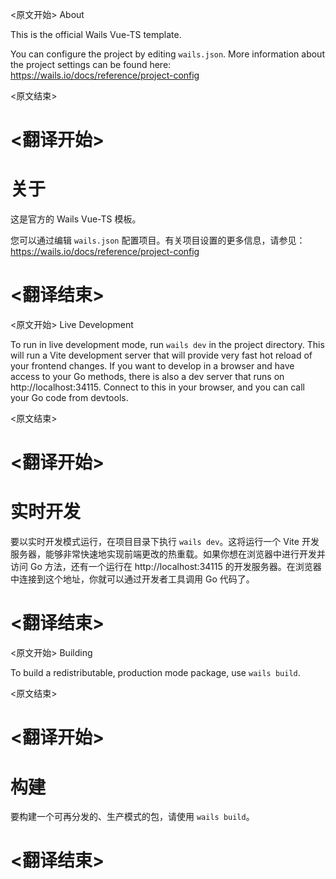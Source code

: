 
<原文开始>
About

This is the official Wails Vue-TS template.

You can configure the project by editing `wails.json`. More information about the project settings can be found
here: https://wails.io/docs/reference/project-config


<原文结束>

# <翻译开始>
# 关于

这是官方的 Wails Vue-TS 模板。

您可以通过编辑 `wails.json` 配置项目。有关项目设置的更多信息，请参见：
https://wails.io/docs/reference/project-config

# <翻译结束>


<原文开始>
Live Development

To run in live development mode, run `wails dev` in the project directory. This will run a Vite development
server that will provide very fast hot reload of your frontend changes. If you want to develop in a browser
and have access to your Go methods, there is also a dev server that runs on http://localhost:34115. Connect
to this in your browser, and you can call your Go code from devtools.


<原文结束>

# <翻译开始>
# 实时开发

要以实时开发模式运行，在项目目录下执行 `wails dev`。这将运行一个 Vite 开发服务器，能够非常快速地实现前端更改的热重载。如果你想在浏览器中进行开发并访问 Go 方法，还有一个运行在 http://localhost:34115 的开发服务器。在浏览器中连接到这个地址，你就可以通过开发者工具调用 Go 代码了。

# <翻译结束>


<原文开始>
Building

To build a redistributable, production mode package, use `wails build`.

<原文结束>

# <翻译开始>
# 构建

要构建一个可再分发的、生产模式的包，请使用 `wails build`。

# <翻译结束>

